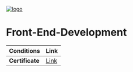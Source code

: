 [![logo](http://innovationstarterbox.bg/wp-content/uploads/2016/05/Softuni_logo_trasparent.png)](http://softuni.org)
# Front-End-Development

|**Conditions**|**Link**| 
|---|---|
|**Certificate**   | <a href="https://softuni.bg/certificates/details/60077/8950338f"> Link</a> |

